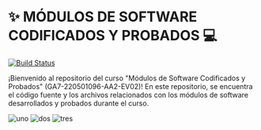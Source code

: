 # ✨ MÓDULOS DE SOFTWARE CODIFICADOS Y PROBADOS 💻
[![Build Status](https://travis-ci.org/joemccann/dillinger.svg?branch=master)](https://travis-ci.org/joemccann/dillinger)

¡Bienvenido al repositorio del curso "Módulos de Software Codificados y Probados" (GA7-220501096-AA2-EV02)!
En este repositorio, se encuentra el código fuente y los archivos relacionados con los módulos de software desarrollados y probados durante el curso.


![uno](https://github.com/mzrtcode/evidencia-modulos-software/assets/71569136/19008846-5cd2-47df-82b6-a7fbb4e6c3ef)
![dos](https://github.com/mzrtcode/evidencia-modulos-software/assets/71569136/c9016d70-4607-4efe-91f1-229ba998e314)
![tres](https://github.com/mzrtcode/evidencia-modulos-software/assets/71569136/c3ce3719-323a-4b1f-9d8c-501cdccbfbc0)
